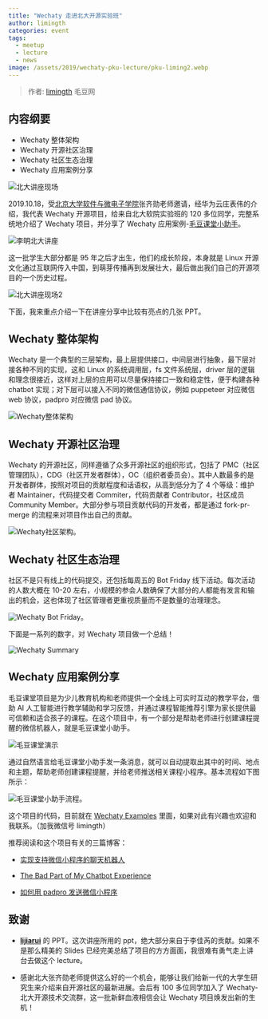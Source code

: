 ```yaml
---
title: "Wechaty 走进北大开源实验班"
author: limingth
categories: event
tags:
  - meetup
  - lecture
  - news
image: /assets/2019/wechaty-pku-lecture/pku-liming2.webp
---
```


> 作者: [limingth](https://github.com/limingth) 毛豆网

## 内容纲要

- Wechaty 整体架构
- Wechaty 开源社区治理
- Wechaty 社区生态治理
- Wechaty 应用案例分享

![北大讲座现场](/assets/2019/wechaty-pku-lecture/wechaty-pku-lecture.webp)

2019.10.18，受[北京大学软件与微电子学院](http://www.ss.pku.edu.cn/)张齐勋老师邀请，经华为云庄表伟的介绍，我代表 Wechaty 开源项目，给来自北大软院实验班的 120 多位同学，完整系统地介绍了 Wechaty 项目，并分享了 Wechaty 应用案例-[毛豆课堂小助手](/assets/2019/wechaty-pku-lecture/wechaty-pku-mdktxzs.webp)。

![李明北大讲座](/assets/2019/wechaty-pku-lecture/pku-liming.webp)

这一批学生大部分都是 95 年之后才出生，他们的成长阶段，本身就是 Linux 开源文化通过互联网传入中国，到萌芽传播再到发展壮大，最后做出我们自己的开源项目的一个历史过程。

![北大讲座现场2](/assets/2019/wechaty-pku-lecture/wechaty-pku-lecture2.webp)

下面，我来重点介绍一下在讲座分享中比较有亮点的几张 PPT。

## Wechaty 整体架构

Wechaty 是一个典型的三层架构，最上层提供接口，中间层进行抽象，最下层对接各种不同的实现，这和 Linux 的系统调用层，fs 文件系统层，driver 层的逻辑和理念很接近，这样对上层的应用可以尽量保持接口一致和稳定性，便于构建各种 chatbot 实现；对下层可以接入不同的微信通信协议，例如 puppeteer 对应微信 web 协议，padpro 对应微信 pad 协议。

![Wechaty整体架构](/assets/2019/wechaty-pku-lecture/wechaty-arch.webp)

## Wechaty 开源社区治理

Wechaty 的开源社区，同样遵循了众多开源社区的组织形式，包括了 PMC（社区管理团队），CDG（社区开发者群体），OC（组织者委员会）。其中人数最多的是开发者群体，按照对项目的贡献程度和话语权，从高到低分为了 4 个等级：维护者 Maintainer，代码提交者 Commiter，代码贡献者 Contributor，社区成员 Community Member。大部分参与项目贡献代码的开发者，都是通过 fork-pr-merge 的流程来对项目作出自己的贡献。

![Wechaty社区架构](/assets/2019/wechaty-pku-lecture/wechaty-community.webp)。

## Wechaty 社区生态治理

社区不是只有线上的代码提交，还包括每周五的 Bot Friday 线下活动。每次活动的人数大概在 10-20 左右，小规模的参会人数确保了大部分的人都能有发言和输出的机会，这也体现了社区管理者更重视质量而不是数量的治理理念。

![Wechaty Bot Friday](/assets/2019/wechaty-pku-lecture/wechaty-bot-friday.webp)。

下面是一系列的数字，对 Wechaty 项目做一个总结！

![Wechaty Summary](/assets/2019/wechaty-pku-lecture/wechaty-summary.webp)

## Wechaty 应用案例分享

毛豆课堂项目是为少儿教育机构和老师提供一个全线上可实时互动的教学平台，借助 AI 人工智能进行教学辅助和学习反馈，并通过课程智能推荐引擎为家长提供最可信赖和适合孩子的课程。在这个项目中，有一个部分是帮助老师进行创建课程提醒的微信机器人，就是毛豆课堂小助手。

![毛豆课堂演示](/assets/2019/maodou-ketang-demo.webp)

通过自然语言给毛豆课堂小助手发一条消息，就可以自动提取出其中的时间、地点和主题，帮助老师创建课程提醒，并给老师推送相关课程小程序。基本流程如下图所示：

![毛豆课堂小助手流程](/assets/2019/wechaty-pku-lecture/xzs-workflow.webp)。

这个项目的代码，目前就在 [Wechaty Examples](https://github.com/wechaty/wechaty-getting-started/tree/master/examples/third-party/maodou) 里面，如果对此有兴趣也欢迎和我联系。（加我微信号 limingth）

推荐阅读和这个项目有关的三篇博客：

- [实现支持微信小程序的聊天机器人](https://www.bot5.ml/talks/wechaty-send-miniprogram/)

- [The Bad Part of My Chatbot Experience](https://www.bot5.ml/talks/maodou-bot-limingth/)

- [如何用 padpro 发送微信小程序](https://wechaty.github.io/send-miniprogram-using-padpro/)

## 致谢

- **[lijiarui](https://github.com/lijiarui)** 的 PPT。这次讲座所用的 ppt，绝大部分来自于李佳芮的贡献。如果不是那么精美的 Slides 已经完美总结了项目的方方面面，我很难有勇气走上讲台去做这个 lecture。

- 感谢北大张齐勋老师提供这么好的一个机会，能够让我们给新一代的大学生研究生来介绍来自开源社区的最新进展。会后有 100 多位同学加入了 Wechaty-北大开源技术交流群，这一批新鲜血液相信会让 Wechaty 项目焕发出新的生机！

